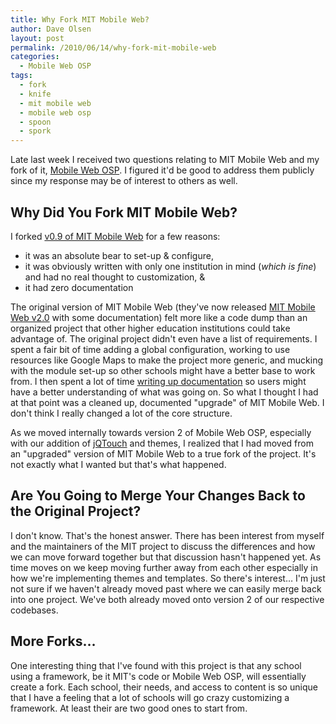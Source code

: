 ```yaml
---
title: Why Fork MIT Mobile Web?
author: Dave Olsen
layout: post
permalink: /2010/06/14/why-fork-mit-mobile-web
categories:
  - Mobile Web OSP
tags:
  - fork
  - knife
  - mit mobile web
  - mobile web osp
  - spoon
  - spork
---
```

Late last week I received two questions relating to MIT Mobile Web and my fork of it, [Mobile Web OSP][1]. I figured it'd be good to address them publicly since my response may be of interest to others as well.

## Why Did You Fork MIT Mobile Web?

I forked [v0.9 of MIT Mobile Web][2] for a few reasons:

*   it was an absolute bear to set-up & configure,
*   it was obviously written with only one institution in mind (*which is fine*) and had no real thought to customization, &
*   it had zero documentation

The original version of MIT Mobile Web (they've now released [MIT Mobile Web v2.0][3] with some documentation) felt more like a code dump than an organized project that other higher education institutions could take advantage of. The original project didn't even have a list of requirements. I spent a fair bit of time adding a global configuration, working to use resources like Google Maps to make the project more generic, and mucking with the module set-up so other schools might have a better base to work from. I then spent a lot of time [writing up documentation][1] so users might have a better understanding of what was going on. So what I thought I had at that point was a cleaned up, documented "upgrade" of MIT Mobile Web. I don't think I really changed a lot of the core structure.

As we moved internally towards version 2 of Mobile Web OSP, especially with our addition of [jQTouch][4] and themes, I realized that I had moved from an "upgraded" version of MIT Mobile Web to a true fork of the project. It's not exactly what I wanted but that's what happened.

## Are You Going to Merge Your Changes Back to the Original Project?

I don't know. That's the honest answer. There has been interest from myself and the maintainers of the MIT project to discuss the differences and how we can move forward together but that discussion hasn't happened yet. As time moves on we keep moving further away from each other especially in how we're implementing themes and templates. So there's interest… I'm just not sure if we haven't already moved past where we can easily merge back into one project. We've both already moved onto version 2 of our respective codebases.

## More Forks…

One interesting thing that I've found with this project is that any school using a framework, be it MIT's code or Mobile Web OSP, will essentially create a fork. Each school, their needs, and access to content is so unique that I have a feeling that a lot of schools will go crazy customizing a framework. At least their are two good ones to start from.

 [1]: http://mobiweb.pbworks.com/
 [2]: http://sourceforge.net/projects/mitmobileweb/
 [3]: http://github.com/zootsuitbrian/MIT-Mobile-Framework
 [4]: http://www.jqtouch.com/